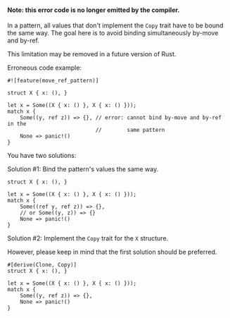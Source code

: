 #### Note: this error code is no longer emitted by the compiler.

In a pattern, all values that don't implement the `Copy` trait have to be bound
the same way. The goal here is to avoid binding simultaneously by-move and
by-ref.

This limitation may be removed in a future version of Rust.

Erroneous code example:

```
#![feature(move_ref_pattern)]

struct X { x: (), }

let x = Some((X { x: () }, X { x: () }));
match x {
    Some((y, ref z)) => {}, // error: cannot bind by-move and by-ref in the
                            //        same pattern
    None => panic!()
}
```

You have two solutions:

Solution #1: Bind the pattern's values the same way.

```
struct X { x: (), }

let x = Some((X { x: () }, X { x: () }));
match x {
    Some((ref y, ref z)) => {},
    // or Some((y, z)) => {}
    None => panic!()
}
```

Solution #2: Implement the `Copy` trait for the `X` structure.

However, please keep in mind that the first solution should be preferred.

```
#[derive(Clone, Copy)]
struct X { x: (), }

let x = Some((X { x: () }, X { x: () }));
match x {
    Some((y, ref z)) => {},
    None => panic!()
}
```
